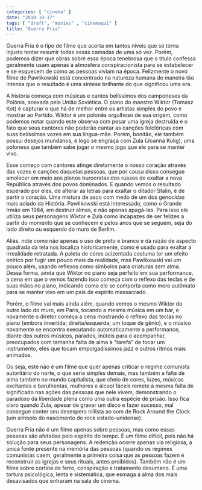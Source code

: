 ```yaml
---
categories: [ "cinema" ]
date: "2018-10-17"
tags: [ "draft", "movies" , "cinemaqui" ]
title: "Guerra Fria"
---
```

Guerra Fria é o tipo de filme que acerta em tantos níveis que se
torna injusto tentar resumir todas essas camadas de uma só vez. Porém,
podemos dizer que obras sobre essa época tenebrosa que o título confessa
geralmente usam apenas a atmosfera conspiracionista para se estabelecer
e se esquecem de como as pessoas viviam na época. Felizmente o novo
filme de Pawlikowski está concentrado na natureza humana de maneira tão
intensa que o resultado é uma síntese brilhante do que significou uma
era.

A história começa com músicas e cantos belíssimos dos camponeses
da Polônia, anexada pela União Soviética. O plano do maestro Wiktor
(Tomasz Kot) é capturar o que há de melhor entre os artistas simples do
povo e mostrar ao Partido. Wiktor é um polonês orgulhoso de sua origem,
como podemos notar quando este observa com pesar uma igreja destruída e o
fato que seus cantores não poderão cantar as canções folclóricas com
suas belíssimas vozes em sua língua-mãe. Porém, bonitão, ele também
possui desejos mundanos, e logo se engraça com Zula (Joanna Kulig), uma
polonesa que também sabe jogar o mesmo jogo que ele para se manter vivo.

Esse começo com cantores atinge diretamente o nosso coração através
das vozes e canções daquelas pessoas, que por causa disso consegue
amolecer em meio aos planos burocratas dos russos de exaltar a nova
República através dos povos dominados. E quando vemos o resultado
esperado por eles, de alterar as letras para exaltar o ditador Stalin, é
de partir o coração. Uma mistura de asco com medo de um dos genocidas
mais aclado da História. Pawlikowski está interessado, como o Grande
Irmão em 1984, em destruir almas, e não apenas apagá-las. Para isso
ele utiliza seus personagens Wiktor e Zula como incapazes de ser felizes
a partir do momento que se conhecem e pelos anos que se seguem, seja do
lado direito ou esquerdo do muro de Berlim.

Aliás, note como não apenas o uso de preto e branco e da razão de
aspecto quadrada da tela nos localiza historicamente, como é usado para
exaltar a irrealidade retratada. A paleta de cores acizentada costuma ter
um efeito onírico por fugir um pouco mais da realidade, mas Pawlikowski
vai um pouco além, usando reflexos como símbolos para criaturas
sem alma. Dessa forma, ainda que Wiktor no piano seja perfeito em sua
performance, a cena em que o vemos fazendo isso começa com o reflexo
das teclas e de suas mãos no piano, indicando como ele se comporta como
mero autômato para se manter vivo em um país de espírito massacrado.

Porém, o filme vai mais ainda além, quando vemos o mesmo Wiktor do outro
lado do muro, em Paris, tocando a mesma música em um bar, e novamente o
diretor começa a cena mostrando o reflexo das teclas no piano (embora
invertida; direita/esquerda; um toque de gênio), e o músico novamente
se encontra executando automaticamente a performance, diante dos outros
músicos, parados, inúteis para o acompanhar, preocupados com tamanha
falta de alma à "tarefa" de tocar um instrumento, eles que tocam
empolgadíssimos jazz e outros ritmos mais animados.

Ou seja, este não é um filme que quer apenas criticar o regime comunista
autoritário do norte, o que seria simples demais, mas também a falta de
alma também no mundo capitalista, que cheio de cores, luzes, músicas
excitantes e barulhentas, mulheres e álcool fáceis remete à mesma
falta de significado nas ações das pessoas que nele vivem, demonstrando
o paradoxo da liberdade plena como uma outra espécie de prisão. Isso
fica claro quando Zula, apesar de gravar um disco e fazer sucesso, mal
consegue conter seu desespero niilista ao som de Rock Around the Clock
(um símbolo do nascimento do rock estado-unidense).

Guerra Fria não é um filme apenas sobre pessoas, mas como essas pessoas
são afetadas pelo espírito do tempo. É um filme difícil, pois não
há solução para seus personagens. A redenção ocorre apenas via
religiosa, a única fonte presente na memória das pessoas (quando os
regimes comunistas caem, geralmente a primeira coisa que as pessoas fazem
é reconstruir as igrejas e seus rituais, antes proibidos). Também
não é um filme sobre cortina de ferro, conspiração e tratamento
desumano. É uma tortura psicológica, lenta e sistemática, que esmaga
a alma dos mais desavisados que entraram na sala de cinema.
